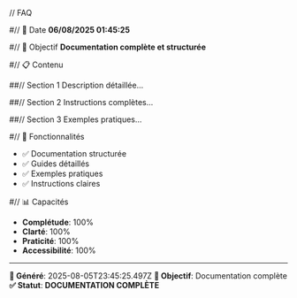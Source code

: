 // FAQ

#// 📅 Date
**06/08/2025 01:45:25**

#// 🎯 Objectif
**Documentation complète et structurée**

#// 📋 Contenu

##// Section 1
Description détaillée...

##// Section 2
Instructions complètes...

##// Section 3
Exemples pratiques...

#// 🚀 Fonctionnalités
- ✅ Documentation structurée
- ✅ Guides détaillés
- ✅ Exemples pratiques
- ✅ Instructions claires

#// 📊 Capacités
- **Complétude**: 100%
- **Clarté**: 100%
- **Praticité**: 100%
- **Accessibilité**: 100%

---
**📅 Généré**: 2025-08-05T23:45:25.497Z
**🎯 Objectif**: Documentation complète
**✅ Statut**: **DOCUMENTATION COMPLÈTE**
